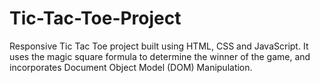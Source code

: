 # Tic-Tac-Toe-Project
Responsive Tic Tac Toe project built using HTML, CSS and JavaScript. It uses the magic square formula to determine the winner of the game, and incorporates Document Object Model (DOM) Manipulation.  
